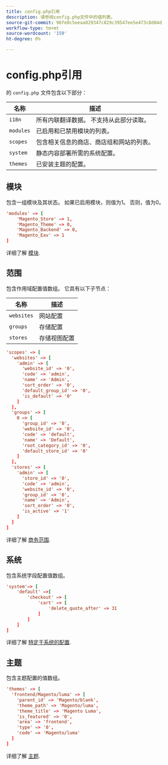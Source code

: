 ```yaml
---
title: config.php引用
description: 请参阅config.php文件中的值列表。
source-git-commit: 96fe0c5eeaa029347c829c39547ee5e473c8d04d
workflow-type: tm+mt
source-wordcount: '159'
ht-degree: 0%

---
```



# config.php引用

的 `config.php` 文件包含以下部分：

| 名称 | 描述 |
| --------- | -------------------|
| `i18n` | 所有内联翻译数据。 不支持从此部分读取。 |
| `modules` | 已启用和已禁用模块的列表。 |
| `scopes` | 包含相关信息的商店、商店组和网站的列表。 |
| `system` | 静态内容部署所需的系统配置。 |
| `themes` | 已安装主题的配置。 |

## 模块

包含一组模块及其状态。 如果已启用模块，则值为1。 否则，值为0。

```conf
'modules' => [
    'Magento_Store' => 1,
    'Magento_Theme' => 0,
    'Magento_Backend' => 0,
    'Magento_Eav' => 1
]
```

详细了解 [模块].

## 范围

包含作用域配置值数组。 它具有以下子节点：

| 名称 | 描述 |
| ---------- | -----------------------------------|
| `websites` | 网站配置 |
| `groups` | 存储配置 |
| `stores` | 存储视图配置 |

```conf
'scopes' => [
  'websites' => [
    'admin' => [
      'website_id' => '0',
      'code' => 'admin',
      'name' => 'Admin',
      'sort_order' => '0',
      'default_group_id' => '0',
      'is_default' => '0'
    ]
  ],
  'groups' => [
    0 => [
      'group_id' => '0',
      'website_id' => '0',
      'code' => 'default',
      'name' => 'Default',
      'root_category_id' => '0',
      'default_store_id' => '0'
    ]
  ],
  'stores' => [
    'admin' => [
      'store_id' => '0',
      'code' => 'admin',
      'website_id' => '0',
      'group_id' => '0',
      'name' => 'Admin',
      'sort_order' => '0',
      'is_active' => '1'
    ]
  ]
]
```

详细了解 [商务范围][scopes].

## 系统

包含系统字段配置值数组。

```conf
'system'=> [
    'default' =>[
        'checkout' => [
            'cart' => [
                'delete_quote_after' => 31
            ]
        ]
    ]
]
```

详细了解 [特定于系统的配置](config-reference-sens.md).

## 主题

包含主题配置的值数组。

```conf
'themes' => [
  'frontend/Magento/luma' => [
    'parent_id' => 'Magento/blank',
    'theme_path' => 'Magento/luma',
    'theme_title' => 'Magento Luma',
    'is_featured' => '0',
    'area' => 'frontend',
    'type' => '0',
    'code' => 'Magento/luma'
  ]
]
```

详细了解 [主题].

<!-- link definitions -->

[模块]: https://devdocs.magento.com/videos/fundamentals/create-a-new-module/
[scopes]: https://docs.magento.com/user-guide/configuration/scope.html
[主题]: https://devdocs.magento.com/guides/v2.4/frontend-dev-guide/themes/theme-create.html
